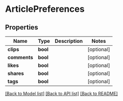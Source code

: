 # ArticlePreferences

## Properties
Name | Type | Description | Notes
------------ | ------------- | ------------- | -------------
**clips** | **bool** |  | [optional] 
**comments** | **bool** |  | [optional] 
**likes** | **bool** |  | [optional] 
**shares** | **bool** |  | [optional] 
**tags** | **bool** |  | [optional] 

[[Back to Model list]](../README.md#documentation-for-models) [[Back to API list]](../README.md#documentation-for-api-endpoints) [[Back to README]](../README.md)

